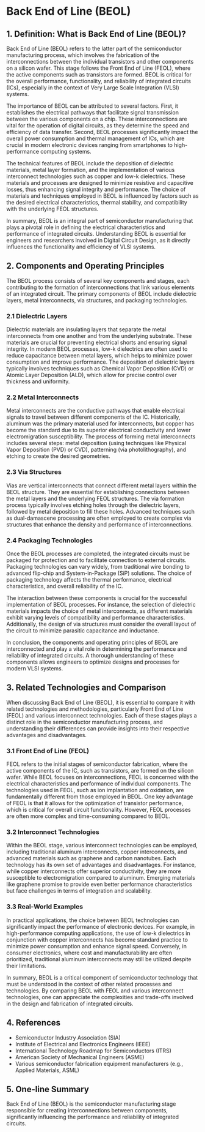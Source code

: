 # Back End of Line (BEOL)

## 1. Definition: What is **Back End of Line (BEOL)**?
Back End of Line (BEOL) refers to the latter part of the semiconductor manufacturing process, which involves the fabrication of the interconnections between the individual transistors and other components on a silicon wafer. This stage follows the Front End of Line (FEOL), where the active components such as transistors are formed. BEOL is critical for the overall performance, functionality, and reliability of integrated circuits (ICs), especially in the context of Very Large Scale Integration (VLSI) systems.

The importance of BEOL can be attributed to several factors. First, it establishes the electrical pathways that facilitate signal transmission between the various components on a chip. These interconnections are vital for the operation of digital circuits, as they determine the speed and efficiency of data transfer. Second, BEOL processes significantly impact the overall power consumption and thermal management of ICs, which are crucial in modern electronic devices ranging from smartphones to high-performance computing systems.

The technical features of BEOL include the deposition of dielectric materials, metal layer formation, and the implementation of various interconnect technologies such as copper and low-k dielectrics. These materials and processes are designed to minimize resistive and capacitive losses, thus enhancing signal integrity and performance. The choice of materials and techniques employed in BEOL is influenced by factors such as the desired electrical characteristics, thermal stability, and compatibility with the underlying FEOL structures.

In summary, BEOL is an integral part of semiconductor manufacturing that plays a pivotal role in defining the electrical characteristics and performance of integrated circuits. Understanding BEOL is essential for engineers and researchers involved in Digital Circuit Design, as it directly influences the functionality and efficiency of VLSI systems.

## 2. Components and Operating Principles
The BEOL process consists of several key components and stages, each contributing to the formation of interconnections that link various elements of an integrated circuit. The primary components of BEOL include dielectric layers, metal interconnects, via structures, and packaging technologies.

### 2.1 Dielectric Layers
Dielectric materials are insulating layers that separate the metal interconnects from one another and from the underlying substrate. These materials are crucial for preventing electrical shorts and ensuring signal integrity. In modern BEOL processes, low-k dielectrics are often used to reduce capacitance between metal layers, which helps to minimize power consumption and improve performance. The deposition of dielectric layers typically involves techniques such as Chemical Vapor Deposition (CVD) or Atomic Layer Deposition (ALD), which allow for precise control over thickness and uniformity.

### 2.2 Metal Interconnects
Metal interconnects are the conductive pathways that enable electrical signals to travel between different components of the IC. Historically, aluminum was the primary material used for interconnects, but copper has become the standard due to its superior electrical conductivity and lower electromigration susceptibility. The process of forming metal interconnects includes several steps: metal deposition (using techniques like Physical Vapor Deposition (PVD) or CVD), patterning (via photolithography), and etching to create the desired geometries.

### 2.3 Via Structures
Vias are vertical interconnects that connect different metal layers within the BEOL structure. They are essential for establishing connections between the metal layers and the underlying FEOL structures. The via formation process typically involves etching holes through the dielectric layers, followed by metal deposition to fill these holes. Advanced techniques such as dual-damascene processing are often employed to create complex via structures that enhance the density and performance of interconnections.

### 2.4 Packaging Technologies
Once the BEOL processes are completed, the integrated circuits must be packaged for protection and to facilitate connection to external circuits. Packaging technologies can vary widely, from traditional wire bonding to advanced flip-chip and System-in-Package (SiP) solutions. The choice of packaging technology affects the thermal performance, electrical characteristics, and overall reliability of the IC.

The interaction between these components is crucial for the successful implementation of BEOL processes. For instance, the selection of dielectric materials impacts the choice of metal interconnects, as different materials exhibit varying levels of compatibility and performance characteristics. Additionally, the design of via structures must consider the overall layout of the circuit to minimize parasitic capacitance and inductance.

In conclusion, the components and operating principles of BEOL are interconnected and play a vital role in determining the performance and reliability of integrated circuits. A thorough understanding of these components allows engineers to optimize designs and processes for modern VLSI systems.

## 3. Related Technologies and Comparison
When discussing Back End of Line (BEOL), it is essential to compare it with related technologies and methodologies, particularly Front End of Line (FEOL) and various interconnect technologies. Each of these stages plays a distinct role in the semiconductor manufacturing process, and understanding their differences can provide insights into their respective advantages and disadvantages.

### 3.1 Front End of Line (FEOL)
FEOL refers to the initial stages of semiconductor fabrication, where the active components of the IC, such as transistors, are formed on the silicon wafer. While BEOL focuses on interconnections, FEOL is concerned with the electrical characteristics and performance of individual components. The technologies used in FEOL, such as ion implantation and oxidation, are fundamentally different from those employed in BEOL. One key advantage of FEOL is that it allows for the optimization of transistor performance, which is critical for overall circuit functionality. However, FEOL processes are often more complex and time-consuming compared to BEOL.

### 3.2 Interconnect Technologies
Within the BEOL stage, various interconnect technologies can be employed, including traditional aluminum interconnects, copper interconnects, and advanced materials such as graphene and carbon nanotubes. Each technology has its own set of advantages and disadvantages. For instance, while copper interconnects offer superior conductivity, they are more susceptible to electromigration compared to aluminum. Emerging materials like graphene promise to provide even better performance characteristics but face challenges in terms of integration and scalability.

### 3.3 Real-World Examples
In practical applications, the choice between BEOL technologies can significantly impact the performance of electronic devices. For example, in high-performance computing applications, the use of low-k dielectrics in conjunction with copper interconnects has become standard practice to minimize power consumption and enhance signal speed. Conversely, in consumer electronics, where cost and manufacturability are often prioritized, traditional aluminum interconnects may still be utilized despite their limitations.

In summary, BEOL is a critical component of semiconductor technology that must be understood in the context of other related processes and technologies. By comparing BEOL with FEOL and various interconnect technologies, one can appreciate the complexities and trade-offs involved in the design and fabrication of integrated circuits.

## 4. References
- Semiconductor Industry Association (SIA)
- Institute of Electrical and Electronics Engineers (IEEE)
- International Technology Roadmap for Semiconductors (ITRS)
- American Society of Mechanical Engineers (ASME)
- Various semiconductor fabrication equipment manufacturers (e.g., Applied Materials, ASML)

## 5. One-line Summary
Back End of Line (BEOL) is the semiconductor manufacturing stage responsible for creating interconnections between components, significantly influencing the performance and reliability of integrated circuits.